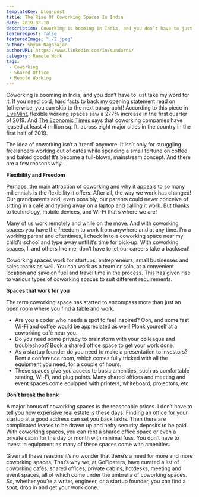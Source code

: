 ```yaml
---
templateKey: blog-post
title: The Rise Of Coworking Spaces In India
date: 2019-08-10
description: Coworking is booming in India, and you don’t have to just take my word for it. If you need cold, hard facts to back my opening statement read on...
featuredpost: false
featuredImage: "./2.jpeg"
author: Shyam Nagarajan
authorURL: https://www.linkedin.com/in/sundarns/
category: Remote Work
tags:
 - Coworking
 - Shared Office
 - Remote Working
---
```


<!--StartFragment-->

Coworking is booming in India, and you don’t have to just take my word for it. If you need cold, hard facts to back my opening statement read on (otherwise, you can skip to the next paragraph)! According to this piece in [LiveMint](https://www.livemint.com/companies/news/coworking-office-space-the-emerging-spot-for-investors-1557294746878.html), flexible working spaces saw a 277% increase in the first quarter of 2019. And [The Economic Times](https://economictimes.indiatimes.com/industry/services/property-/-cstruction/office-space-leasing-by-co-working-players-rises-42-per-cent-to-4-mn-sq-ft-in-jan-junknight-frank/articleshow/70214644.cms) says that coworking companies have leased at least 4 million sq. ft. across eight major cities in the country in the first half of 2019.

The idea of coworking isn’t a ‘trend’ anymore. It isn’t only for struggling freelancers working out of cafés while spending a small fortune on coffee and baked goods! It’s become a full-blown, mainstream concept. And there are a few reasons why.

**Flexibility and Freedom**

Perhaps, the main attraction of coworking and why it appeals to so many millennials is the flexibility it offers. After all, the way we work has changed! Our grandparents and, even possibly, our parents could never conceive of sitting in a café and typing away on a laptop and calling it work. But thanks to technology, mobile devices, and Wi-Fi that’s where we are!

Many of us work remotely and while on the move. And with coworking spaces you have the freedom to work from anywhere and at any time. I’m a working parent and oftentimes, I check in to a coworking space near my child’s school and type away until it’s time for pick-up. With coworking spaces, I, and others like me, don’t have to let our careers take a backseat!

Coworking spaces work for startups, entrepreneurs, small businesses and sales teams as well. You can work as a team or solo, at a convenient location and save on fuel and travel time in the process. This has given rise to various types of coworking spaces to suit different requirements.

**Spaces that work for you**

The term coworking space has started to encompass more than just an open room where you find a table and work.

- Are you a coder who needs a spot to feel inspired? Ooh, and some fast Wi-Fi and coffee would be appreciated as well! Plonk yourself at a coworking café near you.
- Do you need some privacy to brainstorm with your colleague and troubleshoot? Book a shared office space to get your work done.
- As a startup founder do you need to make a presentation to investors? Rent a conference room, which comes fully tricked with all the equipment you need, for a couple of hours.
- These spaces give you access to basic amenities, such as comfortable seating, Wi-Fi, and plug points. Many shared offices and meeting and event spaces come equipped with printers, whiteboard, projectors, etc.

**Don’t break the bank**

A major bonus of coworking spaces is the reasonable prices. I don’t have to tell you how expensive real estate is these days. Finding an office for your startup at a good address can set you back lakhs. Then there are complicated leases to be drawn up and hefty security deposits to be paid. With coworking spaces, you can rent a shared office space or even a private cabin for the day or month with minimal fuss. You don’t have to invest in equipment as many of these spaces come with amenities.

Given all these reasons it’s no wonder that there’s a need for more and more coworking spaces. That’s why we, at GoFloaters, have curated a list of coworking cafés, shared offices, private cabins, hotdesks, meeting and event spaces, all of which come under the umbrella of coworking spaces. So, whether you’re a writer, engineer, or a startup founder, you can find a spot, drop in and get your work done.

<!--EndFragment-->
